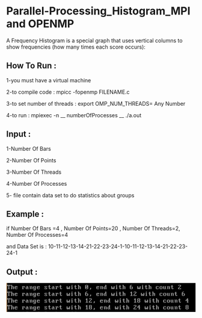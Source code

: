 # Parallel-Processing_Histogram_MPI and OPENMP
A Frequency Histogram is a special graph that uses vertical columns to show frequencies (how many times each score occurs):

## How To Run :

  1-you must have a virtual machine

  2-to compile code : mpicc -fopenmp FILENAME.c

  3-to set number of threads : export OMP_NUM_THREADS= Any Number

  4-to run : mpiexec -n __ numberOfProcesses __ ./a.out 

## Input :
  
  1-Number Of Bars
  
  2-Number Of Points
  
  3-Number Of Threads
  
  4-Number Of Processes
  
  5- file contain data set to do statistics about groups
  
## Example :

   if Number Of Bars =4 , Number Of Points=20 , Number Of Threads=2, Number Of Processes=4
  
   and Data Set is : 10-11-12-13-14-21-22-23-24-1-10-11-12-13-14-21-22-23-24-1
   
## Output : 
   
   ![](Output.png)
